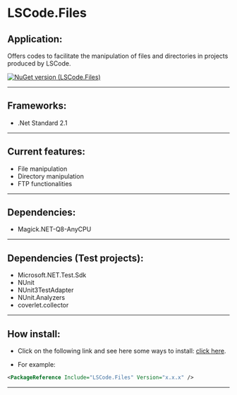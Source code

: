 # LSCode.Files

 ## Application:
Offers codes to facilitate the manipulation of files and directories in projects produced by LSCode.

[![NuGet version (LSCode.Files)](https://img.shields.io/nuget/v/LSCode.Files.svg?style=flat-square)](https://www.nuget.org/packages/LSCode.Files)

---

## Frameworks:
- .Net Standard 2.1

---

## Current features:

- File manipulation
- Directory manipulation
- FTP functionalities

---

## Dependencies:
- Magick.NET-Q8-AnyCPU

---

## Dependencies (Test projects):
- Microsoft.NET.Test.Sdk
- NUnit
- NUnit3TestAdapter
- NUnit.Analyzers
- coverlet.collector

---

## How install:
- Click on the following link and see here some ways to install: [click here](https://www.nuget.org/packages/LSCode.Files "LSCode.Files page on nuget.org").

- For example:

```xml
<PackageReference Include="LSCode.Files" Version="x.x.x" />
```

---